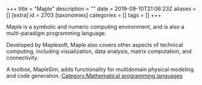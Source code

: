 +++
title = "Maple"
description = ""
date = 2019-09-10T21:06:23Z
aliases = []
[extra]
id = 2703
[taxonomies]
categories = []
tags = []
+++

Maple is a symbolic and numeric computing environment, and is also a multi-paradigm programming language.

Developed by Maplesoft, Maple also covers other aspects of technical computing, including visualization, data analysis, matrix computation, and connectivity.

A toolbox, MapleSim, adds functionality for multidomain physical modeling and code generation.
[Category:Mathematical programming languages](https://rosettacode.org/wiki/Category:Mathematical_programming_languages)
